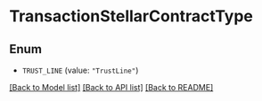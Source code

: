 # TransactionStellarContractType

## Enum


* `TRUST_LINE` (value: `"TrustLine"`)


[[Back to Model list]](../README.md#documentation-for-models) [[Back to API list]](../README.md#documentation-for-api-endpoints) [[Back to README]](../README.md)


